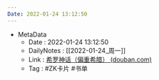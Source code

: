 ```yaml
---
Date: 2022-01-24 13:12:50
---
```

- MetaData
	- Date : 2022-01-24 13:12:50
	- DailyNotes : [[2022-01-24_周一]]
	- Link : [希罗神话（偏重希腊） (douban.com)](https://www.douban.com/doulist/139144941/)
	- Tag : #ZK卡片 #书单

